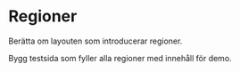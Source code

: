 Regioner
=========================

Berätta om layouten som introducerar regioner.

Bygg testsida som fyller alla regioner med innehåll för demo.

